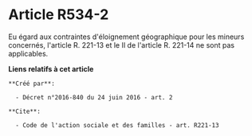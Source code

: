 # Article R534-2

Eu égard aux contraintes d'éloignement géographique pour les mineurs concernés, l'article R. 221-13 et le II de l'article R.
221-14 ne sont pas applicables.

**Liens relatifs à cet article**

	**Créé par**:

	  - Décret n°2016-840 du 24 juin 2016 - art. 2

	**Cite**:

	  - Code de l'action sociale et des familles - art. R221-13

